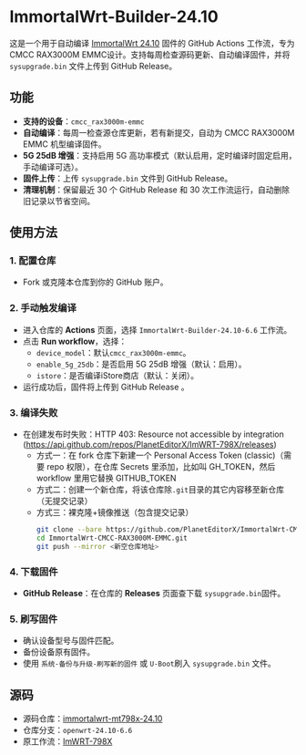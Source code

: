 # ImmortalWrt-Builder-24.10

这是一个用于自动编译 [ImmortalWrt 24.10](https://github.com/padavanonly/immortalwrt-mt798x-24.10) 固件的 GitHub Actions 工作流，专为 CMCC RAX3000M EMMC设计。支持每周检查源码更新、自动编译固件，并将 `sysupgrade.bin` 文件上传到 GitHub Release。

## 功能
- **支持的设备**：`cmcc_rax3000m-emmc`
- **自动编译**：每周一检查源仓库更新，若有新提交，自动为 CMCC RAX3000M EMMC 机型编译固件。
- **5G 25dB 增强**：支持启用 5G 高功率模式（默认启用，定时编译时固定启用，手动编译可选）。
- **固件上传**：上传 `sysupgrade.bin` 文件到 GitHub Release。
- **清理机制**：保留最近 30 个 GitHub Release 和 30 次工作流运行，自动删除旧记录以节省空间。

## 使用方法

### 1. 配置仓库
- Fork 或克隆本仓库到你的 GitHub 账户。

### 2. 手动触发编译
- 进入仓库的 **Actions** 页面，选择 `ImmortalWrt-Builder-24.10-6.6` 工作流。
- 点击 **Run workflow**，选择：
  - `device_model`：默认`cmcc_rax3000m-emmc`。
  - `enable_5g_25db`：是否启用 5G 25dB 增强（默认：启用）。
  - `istore`：是否编译iStore商店（默认：关闭）。
- 运行成功后，固件将上传到 GitHub Release 。

### 3. 编译失败
 - 在创建发布时失败：HTTP 403: Resource not accessible by integration (https://api.github.com/repos/PlanetEditorX/ImWRT-798X/releases)
    - 方式一：在 fork 仓库下新建一个 Personal Access Token (classic)（需要 repo 权限），在仓库 Secrets 里添加，比如叫 GH_TOKEN，然后 workflow 里用它替换 GITHUB_TOKEN
    - 方式二：创建一个新仓库，将该仓库除`.git`目录的其它内容移至新仓库（无提交记录）
    - 方式三：裸克隆+镜像推送（包含提交记录）
      ```bash
      git clone --bare https://github.com/PlanetEditorX/ImmortalWrt-CMCC-RAX3000M-EMMC.git
      cd ImmortalWrt-CMCC-RAX3000M-EMMC.git
      git push --mirror <新空仓库地址>
      ```



### 4. 下载固件
- **GitHub Release**：在仓库的 **Releases** 页面查下载 `sysupgrade.bin`固件。

### 5. 刷写固件
- 确认设备型号与固件匹配。
- 备份设备原有固件。
- 使用 `系统-备份与升级-刷写新的固件` 或  `U-Boot`刷入 `sysupgrade.bin` 文件。

## 源码
- 源码仓库：[immortalwrt-mt798x-24.10](https://github.com/padavanonly/immortalwrt-mt798x-24.10)
- 仓库分支：`openwrt-24.10-6.6`
- 原工作流：[ImWRT-798X](https://github.com/hhCodingCat/ImWRT-798X)
